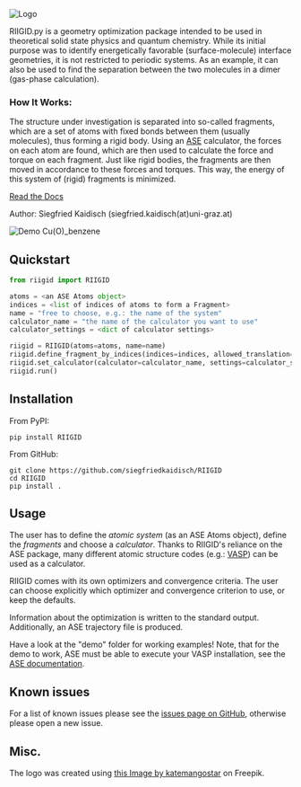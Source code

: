 ![Logo](https://github.com/siegfriedkaidisch/RIIGID/blob/main/riigid/resources/images/riigid_bar.png)

RIIGID.py is a geometry optimization package intended to be used in theoretical solid state physics and quantum chemistry. While its initial purpose was to identify energetically favorable (surface-molecule) interface geometries, it is not restricted to periodic systems. As an example, it can also be used to find the separation between the two molecules in a dimer (gas-phase calculation).

### How It Works: 
The structure under investigation is separated into so-called fragments, which are a set of atoms with fixed bonds between them (usually molecules), thus forming a rigid body. Using an [ASE](https://wiki.fysik.dtu.dk/ase/) calculator, the forces on each atom are found, which are then used to calculate the force and torque on each fragment. Just like rigid bodies, the fragments are then moved in accordance to these forces and torques. This way, the energy of this system of (rigid) fragments is minimized.

[Read the Docs](https://riigid.readthedocs.io/en/latest/index.html)

Author: Siegfried Kaidisch (siegfried.kaidisch(at)uni-graz.at)


![Demo Cu(O)_benzene](https://github.com/siegfriedkaidisch/RIIGID/blob/main/demo/Cu(O)_benzene/demo_CU(O)_benzene.gif)

## Quickstart

```python
from riigid import RIIGID

atoms = <an ASE Atoms object>
indices = <list of indices of atoms to form a Fragment>
name = "free to choose, e.g.: the name of the system"
calculator_name = "the name of the calculator you want to use"
calculator_settings = <dict of calculator settings>

riigid = RIIGID(atoms=atoms, name=name)
riigid.define_fragment_by_indices(indices=indices, allowed_translation="xyz", allowed_rotation="xyz")
riigid.set_calculator(calculator=calculator_name, settings=calculator_settings)
riigid.run()
```

## Installation
    
From PyPI:

    pip install RIIGID

From GitHub:

    git clone https://github.com/siegfriedkaidisch/RIIGID
    cd RIIGID
    pip install .

## Usage
    
The user has to define the *atomic system* (as an ASE Atoms object), define the *fragments* and choose a *calculator*. Thanks to RIIGID's reliance on the ASE package, many different atomic structure codes (e.g.: [VASP](https://www.vasp.at/)) can be used as a calculator.

RIIGID comes with its own optimizers and convergence criteria. The user can choose explicitly which optimizer and convergence criterion to use, or keep the defaults.

Information about the optimization is written to the standard output. 
Additionally, an ASE trajectory file is produced. 

Have a look at the "demo" folder for working examples!
Note, that for the demo to work, ASE must be able to execute your VASP installation, see the [ASE documentation](https://wiki.fysik.dtu.dk/ase/ase/calculators/vasp.html#environment-variables).

## Known issues

For a list of known issues please see the [issues page on GitHub](https://github.com/siegfriedkaidisch/RIIGID/issues), otherwise please open a new issue.


## Misc.

The logo was created using
<a href="https://www.freepik.com/free-vector/molecular-structure-background_1476249.htm#query=molecules&position=1&from_view=search&track=sph&uuid=42cb47de-2f1f-48d1-9783-79c1c0e54126#position=1&query=molecules">this Image by katemangostar</a> on Freepik.


